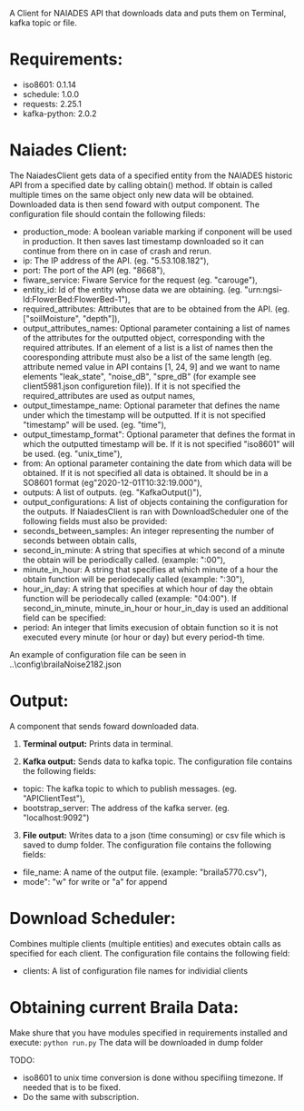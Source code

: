 A Client for NAIADES API that downloads data and puts them on Terminal, kafka topic or file.

# Requirements:
* iso8601: 0.1.14
* schedule: 1.0.0
* requests: 2.25.1
* kafka-python: 2.0.2

# Naiades Client:
The NaiadesClient gets data of a specified entity from the NAIADES historic API from a specified date by calling obtain() method. If obtain is called multiple times on the same object only new data will be obtained. Downloaded data is then send foward with output component.
The configuration file should contain the following fileds:
* production_mode: A boolean variable marking if conponent will be used in production. It then saves last timestamp downloaded so it can continue from there on in case of crash and rerun.
* ip: The IP address of the API. (eg. "5.53.108.182"),
* port: The port of the API (eg. "8668"),
* fiware_service: Fiware Service for the request (eg. "carouge"),
* entity_id: Id of the entity whose data we are obtaining. (eg. "urn:ngsi-ld:FlowerBed:FlowerBed-1"),
* required_attributes: Attributes that are to be obtained from the API. (eg. ["soilMoisture", "depth"]),
* output_attributes_names: Optional parameter containing a list of names of the attributes for the outputted object, corresponding with the required attributes. If an element of a list is a list of names then the cooresponding attribute must also be a list of the same length (eg. attribute nemed value in API contains [1, 24, 9] and we want to name elements "leak_state", "noise_dB", "spre_dB" (for example see client5981.json configuretion file)). If it is not specified the required_attributes are used as output names,
* output_timestampe_name: Optional parameter that defines the name under which the timestamp will be outputted. If it is not specified "timestamp" will be used. (eg. "time"),
* output_timestamp_format": Optional parameter that defines the format in which the outputted timestamp will be. If it is not specified "iso8601" will be used. (eg. "unix_time"),
* from: An optional parameter containing the date from which data will be obtained. If it is not specified all data is obtained. It should be in a SO8601 format (eg"2020-12-01T10:32:19.000"),
* outputs: A list of outputs. (eg. "KafkaOutput()"),
* output_configurations: A list of objects containing the configuration for the outputs.
If NaiadesClient is ran with DownloadScheduler one of the following fields must also be provided:
* seconds_between_samples: An integer representing the number of seconds between obtain calls,
* second_in_minute: A string that specifies at which second of a minute the obtain will be periodically called. (example: ":00"),
* minute_in_hour: A string that specifies at which minute of a hour the obtain function will be periodecally called (example: ":30"),
* hour_in_day: A string that specifies at which hour of day the obtain function will be periodecally called (example: "04:00").
If second_in_minute, minute_in_hour or hour_in_day is used an additional field can be specified:
* period: An integer that limits execusion of obtain function so it is not executed every minute (or hour or day) but every period-th time.

An example of configuration file can be seen in ..\config\brailaNoise2182.json

# Output:
A component that sends foward downloaded data.

1. **Terminal output:** Prints data in terminal.

2. **Kafka output:** Sends data to kafka topic. The configuration file contains the following fields:
* topic: The kafka topic to which to publish messages. (eg. "APIClientTest"),
* bootstrap_server: The address of the kafka server. (eg. "localhost:9092")

3. **File output:** Writes data to a json (time consuming) or csv file which is saved to dump folder. The configuration file contains the following fields:
* file_name: A name of the output file. (example: "braila5770.csv"),
* mode": "w" for write or "a" for append

# Download Scheduler:
Combines multiple clients (multiple entities) and executes obtain calls as specified for each client. The configuration file contains the following field:
* clients: A list of configuration file names for individial clients 

# Obtaining current Braila Data:
Make shure that you have modules specified in requirements installed and execute:
```python run.py```
The data will be downloaded in dump folder

TODO:
* iso8601 to unix time conversion is done withou specifiing timezone. If needed that is to be fixed.
* Do the same with subscription.